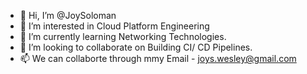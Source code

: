 - 👋 Hi, I’m @JoySoloman
- 👀 I’m interested in Cloud Platform Engineering
- 🌱 I’m currently learning Networking Technologies.
- 💞️ I’m looking to collaborate on Building CI/ CD Pipelines.
- 📫 We can collaborte through mmy Email - joys.wesley@gmail.com

<!---
JoySoloman/JoySoloman is a ✨ special ✨ repository because its `README.md` (this file) appears on your GitHub profile.
You can click the Preview link to take a look at your changes.
--->
